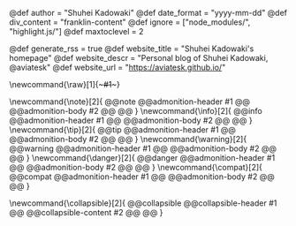 <!-- Franklin default -->
@def author = "Shuhei Kadowaki"
@def date_format = "yyyy-mm-dd"
@def div_content = "franklin-content"
@def ignore = ["node_modules/", "highlight.js/"]
@def maxtoclevel = 2

<!-- RSS -->
@def generate_rss  = true
@def website_title = "Shuhei Kadowaki's homepage"
@def website_descr = "Personal blog of Shuhei Kadowaki, @aviatesk"
@def website_url   = "https://aviatesk.github.io/"

<!-- commands -->
<!-- inserts a raw HTML -->
\newcommand{\raw}[1]{~~~#1~~~}

<!-- admonitions -->
\newcommand{\note}[2]{
  @@note
    @@admonition-header #1 @@
    @@admonition-body #2 @@
  @@
}
\newcommand{\info}[2]{
  @@info
    @@admonition-header #1 @@
    @@admonition-body #2 @@
  @@
}
\newcommand{\tip}[2]{
  @@tip
    @@admonition-header #1 @@
    @@admonition-body #2 @@
  @@
}
\newcommand{\warning}[2]{
  @@warning
    @@admonition-header #1 @@
    @@admonition-body #2 @@
  @@
}
\newcommand{\danger}[2]{
  @@danger
    @@admonition-header #1 @@
    @@admonition-body #2 @@
  @@
}
\newcommand{\compat}[2]{
  @@compat
    @@admonition-header #1 @@
    @@admonition-body #2 @@
  @@
}

<!-- collapsible block -->
\newcommand{\collapsible}[2]{
  @@collapsible
    @@collapsible-header #1 @@
    @@collapsible-content #2 @@
  @@
}
